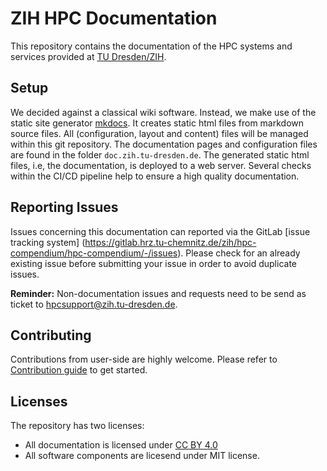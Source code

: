 # ZIH HPC Documentation

This repository contains the documentation of the HPC systems and services provided at
[TU Dresden/ZIH](https://tu-dresden.de/zih/).

## Setup

We decided against a classical wiki software. Instead, we make use of the static site generator
[mkdocs](https://www.mkdocs.org/). It creates static html files from markdown source files. All
(configuration, layout and content) files will be managed within this git repository. The
documentation pages and configuration files are found in the folder `doc.zih.tu-dresden.de`. The
generated static html files, i.e, the documentation, is deployed to a web server. Several checks
within the CI/CD pipeline help to ensure a high quality documentation.

## Reporting Issues

Issues concerning this documentation can reported via the GitLab [issue tracking system]
(https://gitlab.hrz.tu-chemnitz.de/zih/hpc-compendium/hpc-compendium/-/issues). Please check for an
already existing issue before submitting your issue in order to avoid duplicate issues.

**Reminder:** Non-documentation issues and requests need to be send as ticket to
[hpcsupport@zih.tu-dresden.de](mailto:hpcsupport@zih.tu-dresden.de).

## Contributing

Contributions from user-side are highly welcome. Please refer to [Contribution guide]() to get started.

## Licenses

The repository has two licenses:

* All documentation is licensed under [CC BY 4.0](https://creativecommons.org/licenses/by/4.0/)
* All software components are licesend under MIT license.
